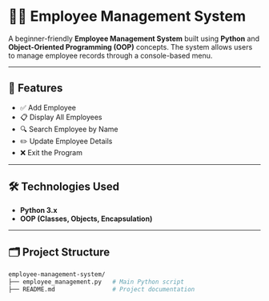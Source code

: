 # 🧑‍💼 Employee Management System

A beginner-friendly **Employee Management System** built using **Python** and **Object-Oriented Programming (OOP)** concepts. 
The system allows users to manage employee records through a console-based menu.

---

## 📌 Features

- ✅ Add Employee
- 📋 Display All Employees
- 🔍 Search Employee by Name
- ✏️ Update Employee Details
- ❌ Exit the Program

---

## 🛠️ Technologies Used

- **Python 3.x**
- **OOP (Classes, Objects, Encapsulation)**

---

## 🗂️ Project Structure

```bash
employee-management-system/
├── employee_management.py   # Main Python script
├── README.md                # Project documentation

